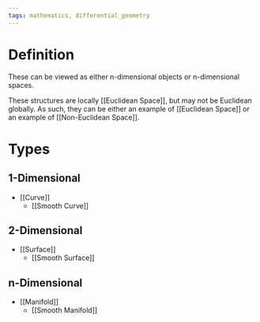 ```yaml
---
tags: mathematics, differential_geometry
---
```


# Definition

These can be viewed as either n-dimensional objects or n-dimensional spaces.

These structures are locally [[Euclidean Space]], but may not be Euclidean globally. As such, they can be either an example of [[Euclidean Space]] or an example of [[Non-Euclidean Space]].

# Types
## 1-Dimensional
- [[Curve]]
	- [[Smooth Curve]]

## 2-Dimensional
- [[Surface]]
	- [[Smooth Surface]]

## n-Dimensional
- [[Manifold]]
	- [[Smooth Manifold]]